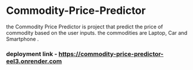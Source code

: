 # Commodity-Price-Predictor
the Commodity Price Predictor is project that predict the price of commodity based on the user inputs. the commodities are Laptop, Car and Smartphone .
### deployment link - https://commodity-price-predictor-eel3.onrender.com
